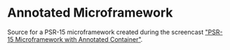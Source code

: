 # Annotated Microframework

Source for a PSR-15 microframework created during the screencast ["PSR-15 Microframework with Annotated Container"](https://www.youtube.com/watch?v=-8JQsabfqXM&t=4s).

